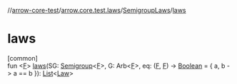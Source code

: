 //[arrow-core-test](../../../index.md)/[arrow.core.test.laws](../index.md)/[SemigroupLaws](index.md)/[laws](laws.md)

# laws

[common]\
fun &lt;[F](laws.md)&gt; [laws](laws.md)(SG: [Semigroup](../../../../arrow-core/arrow-core/arrow.typeclasses/-semigroup/index.md)&lt;[F](laws.md)&gt;, G: Arb&lt;[F](laws.md)&gt;, eq: ([F](laws.md), [F](laws.md)) -&gt; [Boolean](https://kotlinlang.org/api/latest/jvm/stdlib/kotlin/-boolean/index.html) = { a, b -&gt; a == b }): [List](https://kotlinlang.org/api/latest/jvm/stdlib/kotlin.collections/-list/index.html)&lt;[Law](../-law/index.md)&gt;
